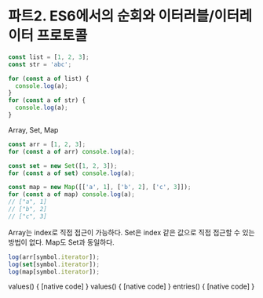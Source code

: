 # 파트2. ES6에서의 순회와 이터러블/이터레이터 프로토콜

```js
const list = [1, 2, 3];
const str = 'abc';

for (const a of list) {
  console.log(a);
}
for (const a of str) {
  console.log(a);
}
```

Array, Set, Map

```js
const arr = [1, 2, 3];
for (const a of arr) console.log(a);

const set = new Set([1, 2, 3]);
for (const a of set) console.log(a);

const map = new Map([['a', 1], ['b', 2], ['c', 3]]);
for (const a of map) console.log(a);
// ["a", 1]
// ["b", 2]
// ["c", 3]
```

Array는 index로 직접 접근이 가능하다.
Set은 index 같은 값으로 직접 접근할 수 있는 방법이 없다.
Map도 Set과 동일하다.

```js
log(arr[symbol.iterator]);
log(set[symbol.iterator]);
log(map[symbol.iterator]);
```

values() { [native code] }
values() { [native code] }
entries() { [native code] }